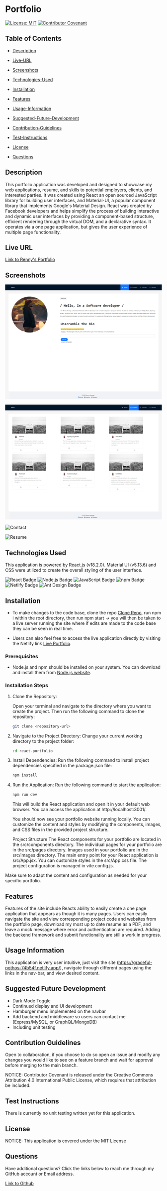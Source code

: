 # Portfolio

[![License: MIT](https://img.shields.io/badge/License-MIT-yellow.svg)](https://opensource.org/licenses/MIT) [![Contributor Covenant](https://img.shields.io/badge/Contributor%20Covenant-2.1-4baaaa.svg)](code_of_conduct.md)

## Table of Contents

- [Description](#description)

- [Live-URL](#live-url)

- [Screenshots](#screenshots)

- [Technologies-Used](#technologies-used)

- [Installation](#installation)

- [Features](#features)

- [Usage-Information](#usage-information)

- [Suggested-Future-Development](#suggested-future-development)

- [Contribution-Guidelines](#contribution-guidelines)

- [Test-Instructions](#test-instructions)

- [License](#license)

- [Questions](#questions)

## Description

This portfolio application was developed and designed to showcase my web applications, resume, and skills to potential employers, clients, and interested parties. It was created using React an open sourced JavaScript library for building user interfaces, and Material-UI, a popular component library that implements Google's Material Design. React was created by Facebook developers and helps simplify the process of building interactive and dynamic user interfaces by providing a component-based structure, efficient rendering through the virtual DOM, and a declarative syntax. It operates via a one page application, but gives the user experience of multiple page functionality.

## Live URL

[Link to Renny's Portfolio](https://graceful-pothos-74b54f.netlify.app/)

## Screenshots

![About](./src/images/About.png)

![Portfolio](./src/images/Portfolio.png)

![Contact](./src/pages/Contact.jsx)

![Resume](./src/pages/Resume.jsx)

## Technologies Used

This application is powered by React.js (v18.2.0). Material UI (v5.13.6) and CSS were utilized to create the overall styling of the user interface.

![React Badge](https://img.shields.io/badge/React-61DAFB?logo=react&logoColor=000&style=flat)
![Node.js Badge](https://img.shields.io/badge/Node.js-393?logo=nodedotjs&logoColor=fff&style=flat)
![JavaScript Badge](https://img.shields.io/badge/JavaScript-F7DF1E?logo=javascript&logoColor=000&style=flat)
![npm Badge](https://img.shields.io/badge/npm-CB3837?logo=npm&logoColor=fff&style=flat)
![Netlify Badge](https://img.shields.io/badge/Netlify-00C7B7?logo=netlify&logoColor=fff&style=flat)
![Ant Design Badge](https://img.shields.io/badge/Ant%20Design-0170FE?logo=antdesign&logoColor=fff&style=flat)

## Installation

- To make changes to the code base, clone the repo [Clone Repo](https://github.com/MwangiR/Code_Chronicles.git), run npm i within the root directory, then run npm start -> you will then be taken to a live server running the site where if edits are made to the code base they can be seen in real time.

- Users can also feel free to access the live application directly by visiting the Netlify link [Live Portfolio](https://graceful-pothos-74b54f.netlify.app/).

### Prerequisites

- Node.js and npm should be installed on your system. You can download and install them from [Node.js website](https://nodejs.org/).

### Installation Steps

1. Clone the Repository:

   Open your terminal and navigate to the directory where you want to create the project. Then run the following command to clone the repository:

   ```bash
   git clone <repository-url>
   ```

2. Navigate to the Project Directory:
   Change your current working directory to the project folder:

   ```bash
   cd react-portfolio
   ```

3. Install Dependencies:
   Run the following command to install project dependencies specified in the package.json file:
   ```bash
   npm install
   ```
4. Run the Application:
   Run the following command to start the application:

   ```bash
   npm run dev
   ```

   This will build the React application and open it in your default web browser. You can access the application at http://localhost:3001/.

   You should now see your portfolio website running locally. You can customize the content and styles by modifying the components, images, and CSS files in the provided project structure.

   Project Structure
   The React components for your portfolio are located in the src/components directory.
   The individual pages for your portfolio are in the src/pages directory.
   Images used in your portfolio are in the src/images directory.
   The main entry point for your React application is src/App.jsx.
   You can customize styles in the src/App.css file.
   The project configuration is managed in vite.config.js.

Make sure to adapt the content and configuration as needed for your specific portfolio.

## Features

Features of the site include Reacts ability to easily create a one page application that appears as though it is many pages. Users can easily navigate the site and view corresponding project code and websites from the portfolio page, download my most up to date resume as a PDF, and leave a mock message where error and authentication are required. Adding the backend framework and submit functionality are still a work in progress.

## Usage Information

This application is very user intuitive, just visit the site (https://graceful-pothos-74b54f.netlify.app/), navigate through different pages using the links in the nav-bar, and view desired content.

## Suggested Future Development

- Dark Mode Toggle
- Continued display and UI development
- Hamburger menu implemented on the navbar
- Add backend and middleware so users can contact me (Express/MySQL, or GraphQL/MongoDB)
- Including unit testing

## Contribution Guidelines

Open to collaboration, if you choose to do so open an issue and modify any changes you would like to see on a feature branch and wait for approval before merging to the main branch.

NOTICE: Contributor Covenant is released under the Creative Commons Attribution 4.0 International Public License, which requires that attribution be included.

## Test Instructions

There is currently no unit testing written yet for this application.

## License

NOTICE: This application is covered under the MIT License

## Questions

Have additional questions? Click the links below to reach me through my GitHub account or Email address.

[Link to Github](https://github.com/MwangiR)
